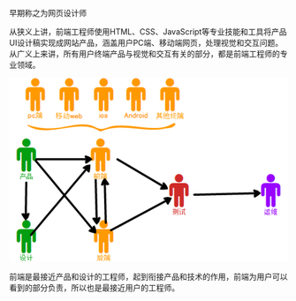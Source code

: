 早期称之为网页设计师

从狭义上讲，前端工程师使用HTML、CSS、JavaScript等专业技能和工具将产品UI设计稿实现成网站产品，涵盖用户PC端、移动端网页，处理视觉和交互问题。从广义上来讲，所有用户终端产品与视觉和交互有关的部分，都是前端工程师的专业领域。

![](/assets/产品开发流程.png)

前端是最接近产品和设计的工程师，起到衔接产品和技术的作用，前端为用户可以看到的部分负责，所以也是最接近用户的工程师。



